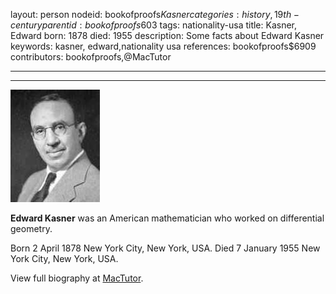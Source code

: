 layout: person
nodeid: bookofproofs$Kasner
categories: history,19th-century
parentid: bookofproofs$603
tags: nationality-usa
title: Kasner, Edward
born: 1878
died: 1955
description: Some facts about Edward Kasner
keywords: kasner, edward,nationality usa
references: bookofproofs$6909
contributors: bookofproofs,@MacTutor

---


---

![Kasner.jpg](https://github.com/bookofproofs/bookofproofs.github.io/blob/main/_sources/_assets/images/portraits/Kasner.jpg?raw=true)

**Edward Kasner** was an American mathematician who worked on differential geometry.

Born 2 April 1878 New York City, New York, USA. Died 7 January 1955 New York City, New York, USA.


View full biography at [MacTutor](https://mathshistory.st-andrews.ac.uk/Biographies/Kasner/).